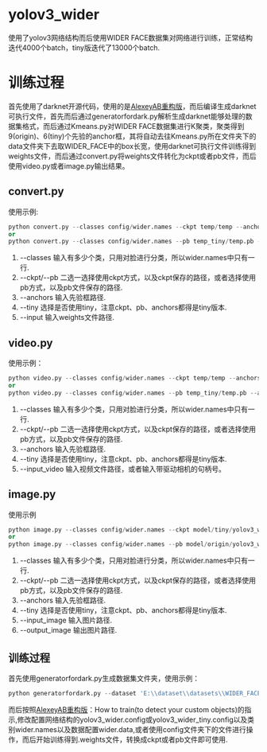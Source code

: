 # yolov3_wider

使用了yolov3网络结构而后使用WIDER FACE数据集对网络进行训练，正常结构迭代4000个batch，tiny版迭代了13000个batch.

# 训练过程

首先使用了darknet开源代码，使用的是[AlexeyAB重构版](https://github.com/AlexeyAB/darknet)，而后编译生成darknet可执行文件，首先而后通过generatorfordark.py解析生成darknet能够处理的数据集格式，而后通过Kmeans.py对WIDER FACE数据集进行K聚类，聚类得到9(origin)、6(tiny)个先验的anchor框，其将自动去往Kmeans.py所在文件夹下的data文件夹下去取WIDER_FACE中的box长宽，使用darknet可执行文件训练得到weights文件，而后通过convert.py将weights文件转化为ckpt或者pb文件，而后使用video.py或者image.py输出结果。

## convert.py

使用示例:  
``` python
python convert.py --classes config/wider.names --ckpt temp/temp --anchors config/wider_face_anchors.txt --input yolov3_wider_4000.weights
or
python convert.py --classes config/wider.names --pb temp_tiny/temp.pb --anchors config/wider_face_anchors_tiny.txt --input yolov3_wider_tiny_13000.weights --tiny True
```
1. --classes 输入有多少个类，只用对脸进行分类，所以wider.names中只有一行.
2. --ckpt/--pb 二选一选择使用ckpt方式，以及ckpt保存的路径，或者选择使用pb方式，以及pb文件保存的路径.
3. --anchors 输入先验框路径.
4. --tiny 选择是否使用tiny，注意ckpt、pb、anchors都得是tiny版本.
5. --input 输入weights文件路径.

## video.py

使用示例：
``` python
python video.py --classes config/wider.names --ckpt temp/temp --anchors config/wider_face_anchors.txt --input_video 0
or
python video.py --classes config/wider.names --pb temp_tiny/temp.pb --anchors config/wider_face_anchors_tiny.txt --input_video 0 --tiny True
```
1. --classes 输入有多少个类，只用对脸进行分类，所以wider.names中只有一行.
2. --ckpt/--pb 二选一选择使用ckpt方式，以及ckpt保存的路径，或者选择使用pb方式，以及pb文件保存的路径.
3. --anchors 输入先验框路径.
4. --tiny 选择是否使用tiny，注意ckpt、pb、anchors都得是tiny版本.
5. --input_video 输入视频文件路径，或者输入带驱动相机的句柄号。

## image.py

使用示例
``` python
python image.py --classes config/wider.names --ckpt model/tiny/yolov3_wider_tiny --anchors config/wider_face_anchors_tiny.txt --input_img beautiful.jpg --output_img abc.jpg --tiny True
or
python image.py --classes config/wider.names --pb model/origin/yolov3_wider.pb --anchors config/wider_face_anchors.txt --input_img beautiful.jpg --output_img abc.jpg
```
1. --classes 输入有多少个类，只用对脸进行分类，所以wider.names中只有一行.
2. --ckpt/--pb 二选一选择使用ckpt方式，以及ckpt保存的路径，或者选择使用pb方式，以及pb文件保存的路径.
3. --anchors 输入先验框路径.
4. --tiny 选择是否使用tiny，注意ckpt、pb、anchors都得是tiny版本.
5. --input_image 输入图片路径.
6. --output_image 输出图片路径.

## 训练过程

首先使用generatorfordark.py生成数据集文件夹，使用示例：
``` python
python generatorfordark.py --dataset 'E:\\dataset\\datasets\\WIDER_FACE'
```
而后按照[AlexeyAB重构版](https://github.com/AlexeyAB/darknet)：How to train(to detect your custom objects)的指示,修改配置网络结构的yolov3_wider.config或yolov3_wider_tiny.config以及类别wider.names以及数据配置wider.data,或者使用config文件夹下的文件进行操作，而后开始训练得到.weights文件，转换成ckpt或者pb文件即可使用.
